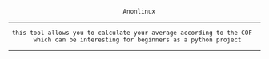 
                                    Anonlinux
----------------------------------------------------------------------------------            
     this tool allows you to calculate your average according to the COF 
           which can be interesting for beginners as a python project
----------------------------------------------------------------------------------
